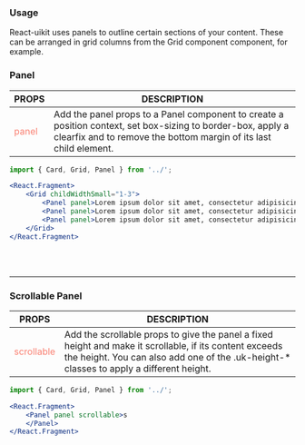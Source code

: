 ### Usage
React-uikit uses panels to outline certain sections of your content. These can be arranged in grid columns from the Grid component component, for example.

### Panel

| PROPS  | DESCRIPTION |
| ----- | ----------- |
| <span style="color:salmon">panel</span> | Add the panel props to a Panel component to create a position context, set box-sizing to border-box, apply a clearfix and to remove the bottom margin of its last child element. |

```jsx
import { Card, Grid, Panel } from '../';

<React.Fragment>
    <Grid childWidthSmall="1-3">
        <Panel panel>Lorem ipsum dolor sit amet, consectetur adipisicing elit, sed do eiusmod tempor incididunt ut labore et dolore magna aliqua.</Panel>
        <Panel panel>Lorem ipsum dolor sit amet, consectetur adipisicing elit, sed do eiusmod tempor incididunt ut labore et dolore magna aliqua.</Panel>
        <Panel panel>Lorem ipsum dolor sit amet, consectetur adipisicing elit, sed do eiusmod tempor incididunt ut labore et dolore magna aliqua.</Panel>
    </Grid>
</React.Fragment>
```

<br /><br /><hr />

### Scrollable Panel

| PROPS  | DESCRIPTION |
| ----- | ----------- |
| <span style="color:salmon">scrollable</span> | Add the scrollable props to give the panel a fixed height and make it scrollable, if its content exceeds the height. You can also add one of the .uk-height-* classes to apply a different height. |

```jsx
import { Card, Grid, Panel } from '../';

<React.Fragment>
    <Panel panel scrollable>s
    </Panel>
</React.Fragment>
```
